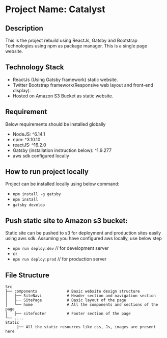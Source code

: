 
# Project Name: Catalyst

## Description
This is the project rebuild using ReactJs, Gatsby and Bootstrap Technologies using npm as package manager. This is a single page website.


## Technology Stack 
+ ReactJs (Using Gatsby framework) static website.
+ Twitter Bootstrap framework(Responsive web layout and front-end display).
+ Hosted on Amazon S3 Bucket as static website.

## Requirement 
Below requirements should be installed globally
 - NodeJS: ^6.14.1
 - npm: ^3.10.10
 - reactJS: ^16.2.0
 - Gatsby (installation instruction below): ^1.9.277
 - aws sdk configured locally


## How to run project locally
Project can be installed locally using below command:
- `npm install -g gatsby`      		<!-- to install gatsby locally -->
- `npm install`
- `gatsby develop`


## Push static site to Amazon s3 bucket:
Static site can be pushed to s3 for deployment and production sites easily using aws sdk.
Assuming you have configured aws locally, use below step
- `npm run deploy:dev` // for development server
- or
- `npm run deploy:prod` // for production server


## File Structure 
```
Src
├── components             # Basic website design structure 
│   ├── SiteNavi           # Header section and navigation section
│   ├── SitePage           # Basic layout of the page
│   └── home               # All the components and sections of the page
│   ├── sitefooter         # Footer section of the page
└── ....
Static
     ├── All the static resources like css, Js, images are present here

```
